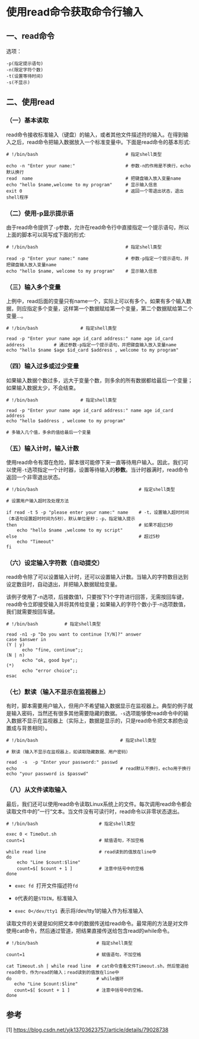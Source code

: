 # 使用read命令获取命令行输入

## 一、read命令
选项：
```shell
-p(指定提示语句)
-n(限定字符个数)
-t(设置等待时间)
-s(不显示)
```

## 二、使用read
### （一）基本读取
read命令接收标准输入（键盘）的输入，或者其他文件描述符的输入。在得到输入之后，read命令把输入数据放入一个标准变量中。下面是read命令的基本形式:
```shell
# !/bin/bash                                 # 指定shell类型

echo -n "Enter your name:"                   # 参数-n的作用是不换行，echo默认换行
read  name                                   # 把键盘输入放入变量name
echo "hello $name,welcome to my program"     # 显示输入信息
exit 0                                       # 返回一个零退出状态，退出shell程序
```

### （二）使用-p显示提示语
由于read命令提供了`-p`参数，允许在read命令行中直接指定一个提示语句，所以上面的脚本可以简写成下面的形式:
```shell
# !/bin/bash                                 # 指定shell类型

read -p "Enter your name:" name              # 参数-p指定一个提示语句，并把键盘输入放入变量name
echo "hello $name, welcome to my program"    # 显示输入信息
```

### （三）输入多个变量
上例中，read后面的变量只有name一个，实际上可以有多个。如果有多个输入数据，则应指定多个变量，这样第一个数据赋给第一个变量，第二个数据赋给第二个变量…。
```shell
# !/bin/bash                # 指定shell类型

read -p "Enter your name age id_card address:" name age id_card address           # 通过参数-p指定一个提示语句，并把键盘输入放入变量name
echo "hello $name $age $id_card $address , welcome to my program"
```

### （四）输入过多或过少变量
如果输入数据个数过多，远大于变量个数，则多余的所有数据都给最后一个变量；如果输入数据太少，不会结束。
```shell
# !/bin/bash                # 指定shell类型

read -p "Enter your name age id_card address:" name age id_card address  
echo "hello $address , welcome to my program"   

# 多输入几个值，多余的值给最后一个变量 
```

### （五）输入计时，输入计数
使用read命令有潜在危险，脚本很可能停下来一直等待用户输入。因此，我们可以使用`-t`选项指定一个计时器，设置等待输入的**秒数**。当计时器满时，read命令返回一个非零退出状态。
```shell
# !/bin/bash                                      # 指定shell类型 

# 设置用户输入超时及处理方法

if read -t 5 -p "please enter your name:" name    # -t，设置输入超时时间（本语句设置超时时间为5秒），默认单位是秒；-p，指定输入提示
then                                              # 如果不超过5秒
    echo "hello $name ,welcome to my script"
else                                              # 超过5秒
    echo "Timeout"
fi
```

### （六）设定输入字符数（自动提交）
read命令除了可以设置输入计时，还可以设置输入计数。当输入的字符数目达到设定数目时，自动退出，并把输入数据赋给变量。

该例子使用了-n选项，后接数值1，只要按下1个字符进行回答，无需按回车键，read命令立即接受输入并将其传给变量；如果输入的字符个数小于-n选项数值，我们就需要按回车键。
```shell
# !/bin/bash          # 指定shell类型

read -n1 -p "Do you want to continue [Y/N]?" answer
case $answer in
(Y | y)
      echo "fine, continue";;
(N | n)
      echo "ok, good bye";;
(*)
      echo "error choice";;
esac
```

### （七）默读（输入不显示在监视器上）
有时，脚本需要用户输入，但用户不希望输入数据显示在监视器上。典型的例子就是输入密码，当然还有很多其他需要隐藏的数据。`-s`选项能够使read命令中的输入数据不显示在监视器上（实际上，数据是显示的，只是read命令把文本颜色设置成与背景相同）。
```shell
# !/bin/bash                               # 指定shell类型

# 默读（输入不显示在监视器上，如读取隐藏数据、用户密码）

read  -s  -p "Enter your password:" passwd 
echo                                       # read默认不换行，echo用于换行
echo "your password is $passwd"
```

### （八）从文件读取输入
最后，我们还可以使用read命令读取Linux系统上的文件。每次调用read命令都会读取文件中的”一行“文本。当文件没有可读行时，read命令以非零状态退出。
```shell
# !/bin/bash                       # 指定shell类型

exec 0 < TimeOut.sh
count=1                            # 赋值语句，不加空格

while read line                    # read读到的值放在line中
do 
    echo "Line $count:$line"
    count=$[ $count + 1 ]          # 注意中括号中的空格
done
```

- `exec fd `打开文件描述符`fd`

- `0`代表的是`STDIN`，标准输入

- `exec 0</dev/tty1 `表示将/dev/tty1的输入作为标准输入


读取文件的关键是如何把文本中的数据传送给read命令。最常用的方法是对文件使用cat命令，然后通过管道，把结果直接传送给包含read的while命令。
```shell
# !/bin/bash                      # 指定shell类型

count=1                           # 赋值语句，不加空格

cat Timeout.sh | while read line  # cat命令查看文件Timeout.sh，然后管道给read命令，作为read的输入；read读到的值放在line中
do                                # while循环
   echo "Line $count:$line"
   count=$[ $count + 1 ]          # 注意中括号中的空格。
done
```

## 参考
[1] https://blog.csdn.net/yjk13703623757/article/details/79028738
